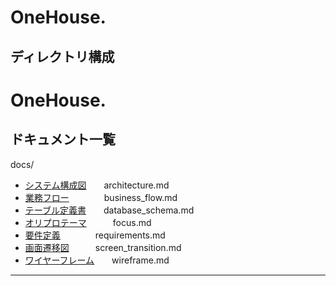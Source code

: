 # OneHouse.

## ディレクトリ構成
# OneHouse.

## ドキュメント一覧
docs/
- [システム構成図](docs/architecture.md)　　architecture.md
- [業務フロー](docs/business_flow.md)　　　　business_flow.md
- [テーブル定義書](docs/database_schema.md)　　database_schema.md
- [オリプロテーマ](docs/focus.md)　　　focus.md
- [要件定義](docs/requirements.md)　　　　requirements.md
- [画面遷移図](docs/screen_transition.md)　　　screen_transition.md
- [ワイヤーフレーム](docs/wireframes.md)　　wireframe.md

---